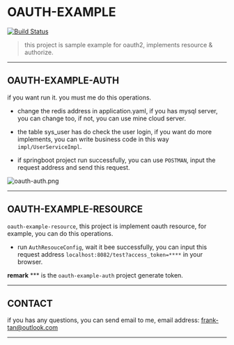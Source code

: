 
# OAUTH-EXAMPLE


[![Build Status](https://travis-ci.com/yanzhenyidai/oauth-example.svg?branch=master)](https://travis-ci.org/yanzhenyidai/oauth-example)

> this project is sample example for oauth2, implements resource & authorize.

---

## OAUTH-EXAMPLE-AUTH

 if you want run it. you must me do this operations. 
 
 - change the redis address in application.yaml, if you has mysql server, you can change too, if not, you can use mine cloud server.
 
 - the table sys_user has do check the user login, if you want do more implements, you can write business code in this way `impl/UserServiceImpl`.
 
 - if springboot project run successfully, you can use `POSTMAN`, input the request address and send this request.
    
 ![oauth-auth.png](https://i.loli.net/2020/04/03/gSny94I1KRiUqaH.png)

---

## OAUTH-EXAMPLE-RESOURCE
    
  `oauth-example-resource`, this project is implement oauth resource, for example, you can do this operations.
  
  - run `AuthResouceConfig`, wait it bee successfully, you can input this request address `localhost:8082/test?access_token=****` in your browser. 
  
  **remark**  *** is the `oauth-example-auth` project generate token.

---

## CONTACT

  if you has any questions, you can send email to me, email address: [frank-tan@outlook.com](mailto:frank-tan@outlook.com)
  
---